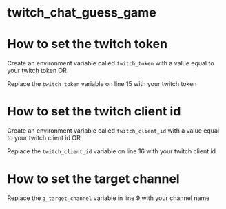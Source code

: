 # twitch_chat_guess_game

# How to set the twitch token
Create an environment variable called `twitch_token` with a value equal to your twitch token OR

Replace the `twitch_token` variable on line 15 with your twitch token

# How to set the twitch client id
Create an environment variable called `twitch_client_id` with a value equal to your twitch client id OR

Replace the `twitch_client_id` variable on line 16 with your twitch client id

# How to set the target channel
Replace the `g_target_channel` variable in line 9 with your channel name
